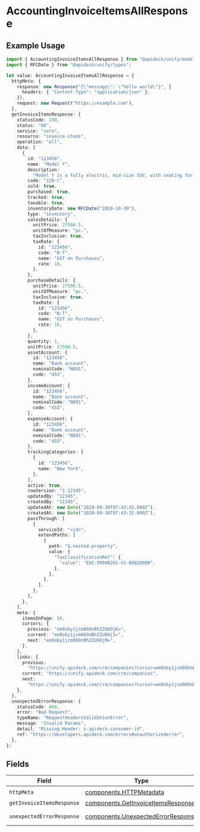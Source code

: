 # AccountingInvoiceItemsAllResponse

## Example Usage

```typescript
import { AccountingInvoiceItemsAllResponse } from "@apideck/unify/models/operations";
import { RFCDate } from "@apideck/unify/types";

let value: AccountingInvoiceItemsAllResponse = {
  httpMeta: {
    response: new Response("{\"message\": \"hello world\"}", {
      headers: { "Content-Type": "application/json" },
    }),
    request: new Request("https://example.com"),
  },
  getInvoiceItemsResponse: {
    statusCode: 200,
    status: "OK",
    service: "xero",
    resource: "invoice-items",
    operation: "all",
    data: [
      {
        id: "123456",
        name: "Model Y",
        description:
          "Model Y is a fully electric, mid-size SUV, with seating for up to seven, dual motor AWD and unparalleled protection.",
        code: "120-C",
        sold: true,
        purchased: true,
        tracked: true,
        taxable: true,
        inventoryDate: new RFCDate("2020-10-30"),
        type: "inventory",
        salesDetails: {
          unitPrice: 27500.5,
          unitOfMeasure: "pc.",
          taxInclusive: true,
          taxRate: {
            id: "123456",
            code: "N-T",
            name: "GST on Purchases",
            rate: 10,
          },
        },
        purchaseDetails: {
          unitPrice: 27500.5,
          unitOfMeasure: "pc.",
          taxInclusive: true,
          taxRate: {
            id: "123456",
            code: "N-T",
            name: "GST on Purchases",
            rate: 10,
          },
        },
        quantity: 1,
        unitPrice: 27500.5,
        assetAccount: {
          id: "123456",
          name: "Bank account",
          nominalCode: "N091",
          code: "453",
        },
        incomeAccount: {
          id: "123456",
          name: "Bank account",
          nominalCode: "N091",
          code: "453",
        },
        expenseAccount: {
          id: "123456",
          name: "Bank account",
          nominalCode: "N091",
          code: "453",
        },
        trackingCategories: [
          {
            id: "123456",
            name: "New York",
          },
        ],
        active: true,
        rowVersion: "1-12345",
        updatedBy: "12345",
        createdBy: "12345",
        updatedAt: new Date("2020-09-30T07:43:32.000Z"),
        createdAt: new Date("2020-09-30T07:43:32.000Z"),
        passThrough: [
          {
            serviceId: "<id>",
            extendPaths: [
              {
                path: "$.nested.property",
                value: {
                  "TaxClassificationRef": {
                    "value": "EUC-99990201-V1-00020000",
                  },
                },
              },
            ],
          },
        ],
      },
    ],
    meta: {
      itemsOnPage: 50,
      cursors: {
        previous: "em9oby1jcm06OnBhZ2U6OjE=",
        current: "em9oby1jcm06OnBhZ2U6OjI=",
        next: "em9oby1jcm06OnBhZ2U6OjM=",
      },
    },
    links: {
      previous:
        "https://unify.apideck.com/crm/companies?cursor=em9oby1jcm06OnBhZ2U6OjE%3D",
      current: "https://unify.apideck.com/crm/companies",
      next:
        "https://unify.apideck.com/crm/companies?cursor=em9oby1jcm06OnBhZ2U6OjM",
    },
  },
  unexpectedErrorResponse: {
    statusCode: 400,
    error: "Bad Request",
    typeName: "RequestHeadersValidationError",
    message: "Invalid Params",
    detail: "Missing Header: x-apideck-consumer-id",
    ref: "https://developers.apideck.com/errors#unauthorizederror",
  },
};
```

## Fields

| Field                                                                                    | Type                                                                                     | Required                                                                                 | Description                                                                              |
| ---------------------------------------------------------------------------------------- | ---------------------------------------------------------------------------------------- | ---------------------------------------------------------------------------------------- | ---------------------------------------------------------------------------------------- |
| `httpMeta`                                                                               | [components.HTTPMetadata](../../models/components/httpmetadata.md)                       | :heavy_check_mark:                                                                       | N/A                                                                                      |
| `getInvoiceItemsResponse`                                                                | [components.GetInvoiceItemsResponse](../../models/components/getinvoiceitemsresponse.md) | :heavy_minus_sign:                                                                       | InvoiceItems                                                                             |
| `unexpectedErrorResponse`                                                                | [components.UnexpectedErrorResponse](../../models/components/unexpectederrorresponse.md) | :heavy_minus_sign:                                                                       | Unexpected error                                                                         |